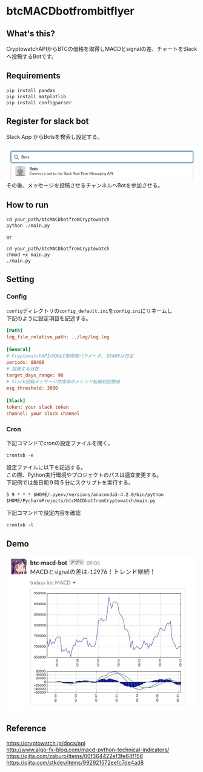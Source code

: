 # btcMACDbotfrombitflyer
## What's this?
CryptowatchAPIからBTCの価格を取得しMACDとsignalの差、チャートをSlackへ投稿するBotです。

## Requirements
```commandline
pip install pandas
pip install matplotlib
pip install configparser
```

## Register for slack bot
Slack App からBotsを検索し設定する。  
<br>
![figure_1](https://github.com/hatunina/btcMACDbotfromCryptowatch/blob/master/image/image1.png)
<br>
その後、メッセージを投稿させるチャンネルへBotを参加させる。  


## How to run
```commandline
cd your_path/btcMACDbotfromCryptowatch
python ./main.py
```

or

```commandline
cd your_path/btcMACDbotfromCryptowatch
chmod +x main.py
./main.py 
```

## Setting
### Config
`config`ディレクトリの`config_default.ini`を`config.ini`にリネームし  
下記のように設定項目を記述する。
```ini
[Path]
log_file_relative_path: ../log/log.log

[General]
# CryptowatchAPIのOHLC取得用パラメータ, 85400は日足
periods: 86400
# 描画する日数
target_days_range: 90
# Slack投稿メッサージ作成時のトレンド転換判定閾値
msg_threshold: 3000

[Slack]
token: your slack token
channel: your slack channel
```

### Cron
下記コマンドでcronの設定ファイルを開く。  
```commandline
crontab -e
```
設定ファイルに以下を記述する。  
この際、Python実行環境やプロジェクトのパスは適宜変更する。  
下記例では毎日朝９時５分にスクリプトを実行する。
```text
5 9 * * * $HOME/.pyenv/versions/anaconda3-4.2.0/bin/python $HOME/PycharmProjects/btcMACDbotfromCryptowatch/main.py
```
下記コマンドで設定内容を確認
```commandline
crontab -l
```

## Demo

![figure_1](https://github.com/hatunina/btcMACDbotfromCryptowatch/blob/master/image/image2.png)

## Reference
https://cryptowatch.jp/docs/api  
http://www.algo-fx-blog.com/macd-python-technical-indicators/  
https://qiita.com/zaburo/items/00f364422ef3fe64f156  
https://qiita.com/stkdev/items/992921572eefc7de4ad8  